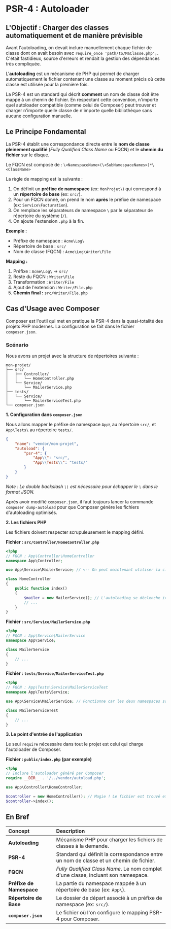 # PSR-4 : Autoloader

## L'Objectif : Charger des classes automatiquement et de manière prévisible

Avant l'autoloading, on devait inclure manuellement chaque fichier de classe dont on avait besoin avec `require_once 'path/to/MaClasse.php';`. C'était fastidieux, source d'erreurs et rendait la gestion des dépendances très compliquée.

L'**autoloading** est un mécanisme de PHP qui permet de charger automatiquement le fichier contenant une classe au moment précis où cette classe est utilisée pour la première fois.

La PSR-4 est un standard qui décrit **comment** un nom de classe doit être mappé à un chemin de fichier. En respectant cette convention, n'importe quel autoloader compatible (comme celui de Composer) peut trouver et charger n'importe quelle classe de n'importe quelle bibliothèque sans aucune configuration manuelle.

## Le Principe Fondamental

La PSR-4 établit une correspondance directe entre le **nom de classe pleinement qualifié** (*Fully Qualified Class Name* ou FQCN) et le **chemin du fichier** sur le disque.

Le FQCN est composé de :
`\<NamespaceName>(\<SubNamespaceNames>)*\<ClassName>`

La règle de mapping est la suivante :

1.  On définit un **préfixe de namespace** (ex: `MonProjet\`) qui correspond à un **répertoire de base** (ex: `src/`).
2.  Pour un FQCN donné, on prend le nom **après** le préfixe de namespace (ex: `Service\Facturation`).
3.  On remplace les séparateurs de namespace `\` par le séparateur de répertoire du système (`/`).
4.  On ajoute l'extension `.php` à la fin.

**Exemple :**
-   Préfixe de namespace : `Acme\Log\`
-   Répertoire de base : `src/`
-   Nom de classe (FQCN) : `Acme\Log\Writer\File`

**Mapping :**
1.  Préfixe : `Acme\Log\` -> `src/`
2.  Reste du FQCN : `Writer\File`
3.  Transformation : `Writer/File`
4.  Ajout de l'extension : `Writer/File.php`
5.  **Chemin final :** `src/Writer/File.php`

## Cas d'Usage avec Composer

Composer est l'outil qui met en pratique la PSR-4 dans la quasi-totalité des projets PHP modernes. La configuration se fait dans le fichier `composer.json`.

### Scénario
Nous avons un projet avec la structure de répertoires suivante :

```
mon-projet/
├── src/
│   ├── Controller/
│   │   └── HomeController.php
│   └── Service/
│       └── MailerService.php
├── tests/
│   └── Service/
│       └── MailerServiceTest.php
└── composer.json
```

**1. Configuration dans `composer.json`**

Nous allons mapper le préfixe de namespace `App\` au répertoire `src/`, et `App\Tests\` au répertoire `tests/`.

```json
{
    "name": "vendor/mon-projet",
    "autoload": {
        "psr-4": {
            "App\\": "src/",
            "App\\Tests\\": "tests/"
        }
    }
}
```
*Note : Le double backslash `\\` est nécessaire pour échapper le `\` dans le format JSON.*

Après avoir modifié `composer.json`, il faut toujours lancer la commande `composer dump-autoload` pour que Composer génère les fichiers d'autoloading optimisés.

**2. Les fichiers PHP**

Les fichiers doivent respecter scrupuleusement le mapping défini.

**Fichier : `src/Controller/HomeController.php`**
```php
<?php
// FQCN : App\Controller\HomeController
namespace App\Controller;

use App\Service\MailerService; // <-- On peut maintenant utiliser la classe

class HomeController
{
    public function index()
    {
        $mailer = new MailerService(); // L'autoloading se déclenche ici
        // ...
    }
}
```

**Fichier : `src/Service/MailerService.php`**
```php
<?php
// FQCN : App\Service\MailerService
namespace App\Service;

class MailerService
{
    // ...
}
```

**Fichier : `tests/Service/MailerServiceTest.php`**
```php
<?php
// FQCN : App\Tests\Service\MailerServiceTest
namespace App\Tests\Service;

use App\Service\MailerService; // Fonctionne car les deux namespaces sont mappés

class MailerServiceTest
{
    // ...
}
```

**3. Le point d'entrée de l'application**

Le seul `require` nécessaire dans tout le projet est celui qui charge l'autoloader de Composer.

**Fichier : `public/index.php` (par exemple)**
```php
<?php
// Inclure l'autoloader généré par Composer
require __DIR__ . '/../vendor/autoload.php';

use App\Controller\HomeController;

$controller = new HomeController(); // Magie ! Le fichier est trouvé et chargé.
$controller->index();
```

## En Bref

| Concept | Description |
| :--- | :--- |
| **Autoloading** | Mécanisme PHP pour charger les fichiers de classes à la demande. |
| **PSR-4** | Standard qui définit la correspondance entre un nom de classe et un chemin de fichier. |
| **FQCN** | *Fully Qualified Class Name*. Le nom complet d'une classe, incluant son namespace. |
| **Préfixe de Namespace** | La partie du namespace mappée à un répertoire de base (ex: `App\`). |
| **Répertoire de Base** | Le dossier de départ associé à un préfixe de namespace (ex: `src/`). |
| **`composer.json`** | Le fichier où l'on configure le mapping PSR-4 pour Composer. |